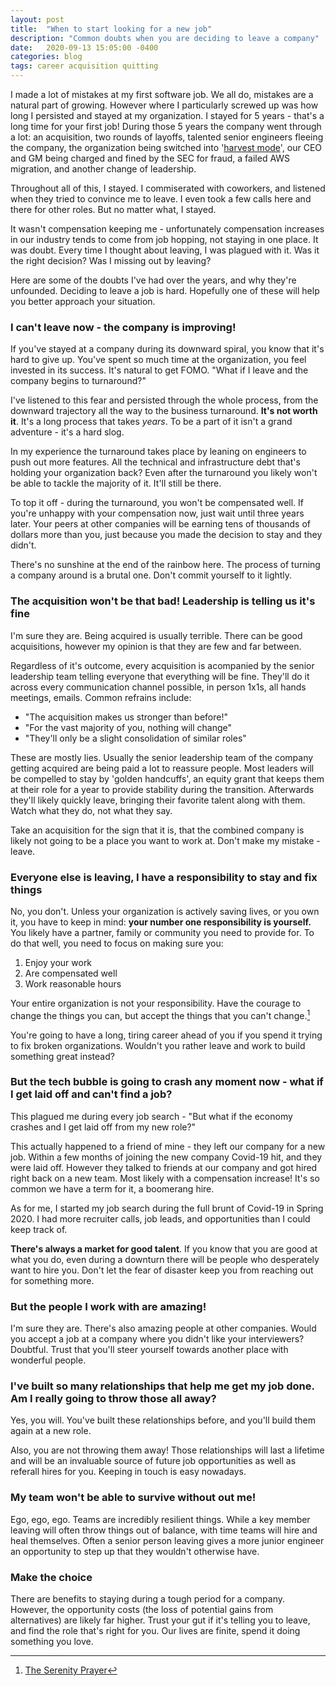 ```yaml
---
layout: post
title:  "When to start looking for a new job"
description: "Common doubts when you are deciding to leave a company"
date:   2020-09-13 15:05:00 -0400
categories: blog
tags: career acquisition quitting
---
```


I made a lot of mistakes at my first software job.  We all do, mistakes are a natural part of growing.  However where I particularly screwed up was how long I persisted and stayed at my organization.  I stayed for 5 years - that's a long time for your first job!   During those 5 years the company went through a lot: an acquisition, two rounds of layoffs, talented senior engineers fleeing the company, the organization being switched into '[harvest mode](https://davidcummings.org/2012/05/03/look-out-for-harvest-mode-saas-startups)', our CEO and GM being charged and fined by the SEC for fraud, a failed AWS migration, and another change of leadership.

Throughout all of this, I stayed.  I commiserated with coworkers, and listened when they tried to convince me to leave.  I even took a few calls here and there for other roles.  But no matter what, I stayed.

It wasn't compensation keeping me - unfortunately compensation increases in our industry tends to come from job hopping, not staying in one place.  It was doubt.  Every time I thought about leaving, I was plagued with it.  Was it the right decision?  Was I missing out by leaving? 

Here are some of the doubts I've had over the years, and why they're unfounded.  Deciding to leave a job is hard.  Hopefully one of these will help you better approach your situation.

### I can't leave now - the company is improving!
If you've stayed at a company during its downward spiral, you know that it's hard to give up.  You've spent so much time at the organization, you feel invested in its success.  It's natural to get FOMO.  "What if I leave and the company begins to turnaround?" 

I've listened to this fear and persisted through the whole process, from the downward trajectory all the way to the business turnaround.  **It's not worth it**.  It's a long process that takes *years*.  To be a part of it isn't a grand adventure - it's a hard slog.  

In my experience the turnaround takes place by leaning on engineers to push out more features.  All the technical and infrastructure debt that's holding your organization back?  Even after the turnaround you likely won't be able to tackle the majority of it.  It'll still be there.

To top it off - during the turnaround, you won't be compensated well.  If you're unhappy with your compensation now, just wait until three years later.  Your peers at other companies will be earning tens of thousands of dollars more than you, just because you made the decision to stay and they didn't.

There's no sunshine at the end of the rainbow here.  The process of turning a company around is a brutal one.  Don't commit yourself to it lightly.  

### The acquisition won't be that bad!  Leadership is telling us it's fine
I'm sure they are.  Being acquired is usually terrible.  There can be good acquisitions, however my opinion is that they are few and far between.

Regardless of it's outcome, every acquisition is acompanied by the senior leadership team telling everyone that everything will be fine.  They'll do it across every communication channel possible, in person 1x1s, all hands meetings, emails.  Common refrains include:
* "The acquisition makes us stronger than before!"
* "For the vast majority of you, nothing will change"
* "They'll only be a slight consolidation of similar roles"

These are mostly lies.  Usually the senior leadership team of the company getting acquired are being paid a lot to reassure people.  Most leaders will be compelled to stay by 'golden handcuffs', an equity grant that keeps them at their role for a year to provide stability during the transition.  Afterwards they'll likely quickly leave, bringing their favorite talent along with them.  Watch what they do, not what they say.

Take an acquisition for the sign that it is, that the combined company is likely not going to be a place you want to work at.  Don't make my mistake - leave.

### Everyone else is leaving, I have a responsibility to stay and fix things
No, you don't.  Unless your organization is actively saving lives, or you own it, you have to keep in mind: **your number one responsibility is yourself.**  You likely have a partner, family or community you need to provide for.  To do that well, you need to focus on making sure you:
1.  Enjoy your work
1.  Are compensated well
1.  Work reasonable hours

Your entire organization is not your responsibility.  Have the courage to change the things you can, but accept the things that you can't change.[^1]  

You're going to have a long, tiring career ahead of you if you spend it trying to fix broken organizations.  Wouldn't you rather leave and work to build something great instead?

### But the tech bubble is going to crash any moment now - what if I get laid off and can't find a job?
This plagued me during every job search - "But what if the economy crashes and I get laid off from my new role?"

This actually happened to a friend of mine - they left our company for a new job.  Within a few months of joining the new company Covid-19 hit, and they were laid off.  However they talked to friends at our company and got hired right back on a new team.  Most likely with a compensation increase!  It's so common we have a term for it, a boomerang hire.

As for me, I started my job search during the full brunt of Covid-19 in Spring 2020.  I had more recruiter calls, job leads, and opportunities than I could keep track of.

**There's always a market for good talent**.  If you know that you are good at what you do, even during a downturn there will be people who desperately want to hire you.  Don't let the fear of disaster keep you from reaching out for something more.

### But the people I work with are amazing!
I'm sure they are.  There's also amazing people at other companies.  Would you accept a job at a company where you didn't like your interviewers?  Doubtful.  Trust that you'll steer yourself towards another place with wonderful people.

### I've built so many relationships that help me get my job done.  Am I really going to throw those all away?
Yes, you will.  You've built these relationships before, and you'll build them again at a new role.

Also, you are not throwing them away!  Those relationships will last a lifetime and will be an invaluable source of future job opportunities as well as referall hires for you.  Keeping in touch is easy nowadays.

### My team won't be able to survive without out me!
Ego, ego, ego.  Teams are incredibly resilient things.  While a key member leaving will often throw things out of balance, with time teams will hire and heal themselves.  Often a senior person leaving gives a more junior engineer an opportunity to step up that they wouldn't otherwise have.

### Make the choice
There are benefits to staying during a tough period for a company.  However, the opportunity costs (the loss of potential gains from alternatives) are likely far higher.
Trust your gut if it's telling you to leave, and find the role that's right for you.  Our lives are finite, spend it doing something you love.

[^1]: [The Serenity Prayer](https://en.wikipedia.org/wiki/Serenity_Prayer)